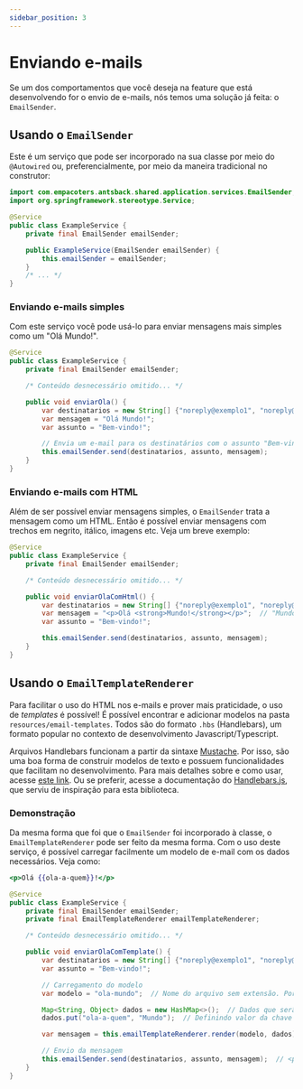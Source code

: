 ```yaml
---
sidebar_position: 3
---
```


# Enviando e-mails
Se um dos comportamentos que você deseja na feature que está desenvolvendo for o envio de e-mails, 
nós temos uma solução já feita: o `EmailSender`.

## Usando o `EmailSender`
Este é um serviço que pode ser incorporado na sua classe por meio do `@Autowired` ou, preferencialmente,
por meio da maneira tradicional no construtor:

```java title="Exemplo de serviço"
import com.empacoters.antsback.shared.application.services.EmailSender;
import org.springframework.stereotype.Service;

@Service
public class ExampleService {
    private final EmailSender emailSender;

    public ExampleService(EmailSender emailSender) {
        this.emailSender = emailSender;
    }
    /* ... */
}
```

### Enviando e-mails simples
Com este serviço você pode usá-lo para enviar mensagens mais simples como um "Olá Mundo!".

```java title="Mensagem simples"
@Service
public class ExampleService {
    private final EmailSender emailSender;

    /* Conteúdo desnecessário omitido... */

    public void enviarOla() {
        var destinatarios = new String[] {"noreply@exemplo1", "noreply@exemplo2"};
        var mensagem = "Olá Mundo!";
        var assunto = "Bem-vindo!";

        // Envia um e-mail para os destinatários com o assunto "Bem-vindo!" e a devida mensagem.
        this.emailSender.send(destinatarios, assunto, mensagem);
    }
}
```

### Enviando e-mails com HTML
Além de ser possível enviar mensagens simples, o `EmailSender` trata a mensagem como um HTML. Então é possível
enviar mensagens com trechos em negrito, itálico, imagens etc. Veja um breve exemplo:

```java title="Mensagem com HTML"
@Service
public class ExampleService {
    private final EmailSender emailSender;

    /* Conteúdo desnecessário omitido... */

    public void enviarOlaComHtml() {
        var destinatarios = new String[] {"noreply@exemplo1", "noreply@exemplo2"};
        var mensagem = "<p>Olá <strong>Mundo!</strong></p>";  // "Mundo!" fica em negrito no corpo do e-mail.
        var assunto = "Bem-vindo!";

        this.emailSender.send(destinatarios, assunto, mensagem);
    }
}
```


## Usando o `EmailTemplateRenderer`
Para facilitar o uso do HTML nos e-mails e prover mais praticidade, o uso de *templates* é possível!
É possível encontrar e adicionar modelos na pasta `resources/email-templates`. Todos são do formato `.hbs` (Handlebars),
um formato popular no contexto de desenvolvimento Javascript/Typescript.

Arquivos Handlebars funcionam a partir da sintaxe [Mustache](https://mustache.github.io/). Por isso, são uma boa forma de
construir modelos de texto e possuem funcionalidades que facilitam no desenvolvimento. Para mais detalhes sobre e
como usar, acesse [este link](https://jknack.github.io/handlebars.java/gettingStarted.html). Ou se preferir, acesse
a documentação do [Handlebars.js](https://handlebarsjs.com/), que serviu de inspiração para esta biblioteca.

### Demonstração
Da mesma forma que foi que o `EmailSender` foi incorporado à classe, o `EmailTemplateRenderer` pode ser feito da mesma
forma. Com o uso deste serviço, é possível carregar facilmente um modelo de e-mail com os dados necessários. Veja como:

```handlebars title="Exemplo de arquivo Handlebars: 'ola-mundo.hbs'"
<p>Olá {{ola-a-quem}}!</p>
```

```java title="Uso do EmailTemplateRenderer"
@Service
public class ExampleService {
    private final EmailSender emailSender;
    private final EmailTemplateRenderer emailTemplateRenderer;

    /* Conteúdo desnecessário omitido... */

    public void enviarOlaComTemplate() {
        var destinatarios = new String[] {"noreply@exemplo1", "noreply@exemplo2"};
        var assunto = "Bem-vindo!";

        // Carregamento do modelo
        var modelo = "ola-mundo";  // Nome do arquivo sem extensão. Por exemplo: ex1.hbs -> ex1

        Map<String, Object> dados = new HashMap<>();  // Dados que serão injetados no modelo.
        dados.put("ola-a-quem", "Mundo");  // Definindo valor da chave "ola-a-quem" como "Mundo".

        var mensagem = this.emailTemplateRenderer.render(modelo, dados);  // Carrega o modelo e recebe uma String.

        // Envio da mensagem
        this.emailSender.send(destinatarios, assunto, mensagem);  // <p>Olá Mundo!</p>
    }
}
```

